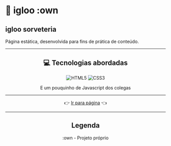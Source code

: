 # 🍨 igloo :own
## igloo sorveteria

Página estática, desenvolvida para fins de prática de conteúdo.

----

<div align="center">

## 💻 Tecnologias abordadas

![HTML5](https://img.shields.io/badge/html5-%23E34F26.svg?style=for-the-badge&logo=html5&logoColor=white) ![CSS3](https://img.shields.io/badge/css3-%231572B6.svg?style=for-the-badge&logo=css3&logoColor=white)

E um pouquinho de Javascript dos colegas

----

👉 [Ir para página](https://raimonesbarros.github.io/igloo/) 👈

----

## Legenda
:own - Projeto próprio

</div>
